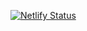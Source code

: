 [![Netlify Status](https://api.netlify.com/api/v1/badges/a2ff93e9-37d1-443b-880f-102df6150b20/deploy-status)](https://app.netlify.com/sites/taylerpdiesbackwards/deploys)
